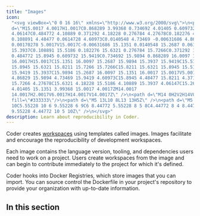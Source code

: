 ```yaml
---
title: "Images"
icon:
  "<svg viewBox=\"0 0 16 16\" xmlns=\"http://www.w3.org/2000/svg\">\n<path
  d=\"M15.0017 4.0017H1.0017C0.868289 3.99368 0.734692 4.01405 0.609732
  4.06147C0.484772 4.10889 0.371292 4.18228 0.276784 4.27678C0.182276 4.37129
  0.108891 4.48477 0.0614728 4.60973C0.0140548 4.73469 -0.00631686 4.86829
  0.00170278 5.0017V15.0017C-0.00631686 15.1351 0.0140548 15.2687 0.0614728
  15.3937C0.108891 15.5186 0.182276 15.6321 0.276784 15.7266C0.371292 15.8211
  0.484772 15.8945 0.609732 15.9419C0.734692 15.9894 0.868289 16.0097 1.0017
  16.0017H15.0017C15.1351 16.0097 15.2687 15.9894 15.3937 15.9419C15.5186
  15.8945 15.6321 15.8211 15.7266 15.7266C15.8211 15.6321 15.8945 15.5186
  15.9419 15.3937C15.9894 15.2687 16.0097 15.1351 16.0017 15.0017V5.0017C16.0097
  4.86829 15.9894 4.73469 15.9419 4.60973C15.8945 4.48477 15.8211 4.37129
  15.7266 4.27678C15.6321 4.18228 15.5186 4.10889 15.3937 4.06147C15.2687
  4.01405 15.1351 3.99368 15.0017 4.0017ZM14.0017
  14.0017H2.0017V6.0017H14.0017V14.0017Z\" />\n<path d=\"M14 0H2V2H14V0Z\"
  fill=\"#333333\"/>\n<path d=\"M5 13L10 8L13 13H5Z\" />\n<path d=\"M5
  10C5.55228 10 6 9.55228 6 9C6 8.44772 5.55228 8 5 8C4.44772 8 4 8.44772 4 9C4
  9.55228 4.44772 10 5 10Z\" />\n</svg>"
description: Learn about reproducibility in Coder.
---
```


Coder creates [workspaces](../workspaces/index.md) using templates called
images. Images facilitate and encourage the reproducibility of development
workspaces.

Each image contains the language version, tooling, and dependencies users need
to work on a project. Users create workspaces from the image and can begin to
contribute immediately to the project for which it's defined.

Coder hooks into Docker Registries, which store images that you can import. You
can source control the Dockerfile in your project's repository to provide your
organization with up-to-date information.

## In this section

<children></children>
